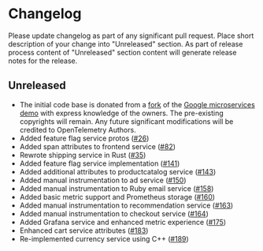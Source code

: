 # Changelog

Please update changelog as part of any significant pull request. Place short
description of your change into "Unreleased" section. As part of release process
content of "Unreleased" section content will generate release notes for the
release.

## Unreleased

* The initial code base is donated from a
[fork](https://github.com/julianocosta89/opentelemetry-microservices-demo) of
the [Google microservices
demo](https://github.com/GoogleCloudPlatform/microservices-demo) with express
knowledge of the owners. The pre-existing copyrights will remain. Any future
significant modifications will be credited to OpenTelemetry Authors.
* Added feature flag service protos
([#26](https://github.com/open-telemetry/opentelemetry-demo-webstore/pull/26))
* Added span attributes to frontend service
([#82](https://github.com/open-telemetry/opentelemetry-demo-webstore/pull/82))
* Rewrote shipping service in Rust
([#35](https://github.com/open-telemetry/opentelemetry-demo-webstore/issues/35))
* Added feature flag service implementation
([#141](https://github.com/open-telemetry/opentelemetry-demo-webstore/pull/141))
* Added additional attributes to productcatalog service
([#143](https://github.com/open-telemetry/opentelemetry-demo-webstore/pull/143))
* Added manual instrumentation to ad service
([#150](https://github.com/open-telemetry/opentelemetry-demo-webstore/pull/150))
* Added manual instrumentation to Ruby email service
([#158](https://github.com/open-telemetry/opentelemetry-demo-webstore/pull/158))
* Added basic metric support and Prometheus storage
([#160](https://github.com/open-telemetry/opentelemetry-demo-webstore/pull/160))
* Added manual instrumentation to recommendation service
([#163](https://github.com/open-telemetry/opentelemetry-demo-webstore/pull/163))
* Added manual instrumentation to checkout service
([#164](https://github.com/open-telemetry/opentelemetry-demo-webstore/pull/164))
* Added Grafana service and enhanced metric experience
([#175](https://github.com/open-telemetry/opentelemetry-demo-webstore/pull/175))
* Enhanced cart service attributes
([#183](https://github.com/open-telemetry/opentelemetry-demo-webstore/pull/183))
* Re-implemented currency service using C++
([#189](https://github.com/open-telemetry/opentelemetry-demo-webstore/pull/189))
